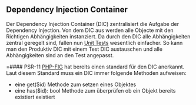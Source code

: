 ## Dependency Injection Container
Der Dependency Injection Container (DIC) zentralisiert die Aufgabe der Dependency Injection. Von dem DIC aus werden alle Objecte mit den Richtigen Abhängigkeiten instanziert. Da durch den DIC alle Abhängigkeiten zentral geregelt sind, fallen nun [Unit Tests](/wiki/programmiersprachen/testing/phpunit/testarten#unit_test) wesentlich einfacher. So kann man den Produktiv DIC mit einem Test DIC austauschen und alle Abhängigkeiten sind an den Test angepasst.





=#### PSR-11
[PHP-FIG](http://www.php-fig.org/) hat bereits einen standard für den DIC anerkannt. Laut diesem Standard muss ein DIC immer folgende Methoden aufweisen:


  - eine get($id) Methode zum setzen eines Objektes
  - eine has($id): bool Methode zum überprüfen ob ein Objekt bereits existiert existiert